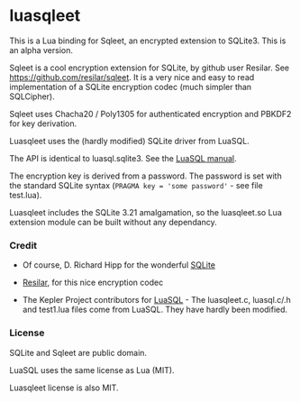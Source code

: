 # luasqleet

This is a Lua binding for Sqleet, an encrypted extension to SQLite3.  This is an alpha version.

Sqleet is a cool encryption extension for SQLite, by github user Resilar. See https://github.com/resilar/sqleet.  It is a very nice and easy to read implementation of a SQLite encryption codec (much simpler than SQLCipher).  

Sqleet uses Chacha20 / Poly1305 for authenticated encryption and 
PBKDF2 for key derivation.

Luasqleet uses the (hardly modified) SQLite driver from LuaSQL.

The API is identical to luasql.sqlite3. See the [LuaSQL manual](http://htmlpreview.github.com/?https://github.com/keplerproject/luasql/blob/master/doc/us/manual.html).

The encryption key is derived from a password. The password is set with the standard SQLite syntax (`PRAGMA key = 'some password'` - see file test.lua).

Luasqleet includes the SQLite 3.21 amalgamation, so the luasqleet.so Lua extension module can be built without any dependancy.

### Credit

- Of course, D. Richard Hipp for the wonderful [SQLite](https://www.sqlite.org/)

- [Resilar](https://github.com/resilar/sqleet), for this nice encryption codec 

- The Kepler Project contributors for [LuaSQL](https://github.com/keplerproject/luasql) - The luasqleet.c, luasql.c/.h and test1.lua files come from LuaSQL. They have hardly been modified.


### License

SQLite and Sqleet are public domain.

LuaSQL uses the same license as Lua (MIT).

Luasqleet license is also MIT.








